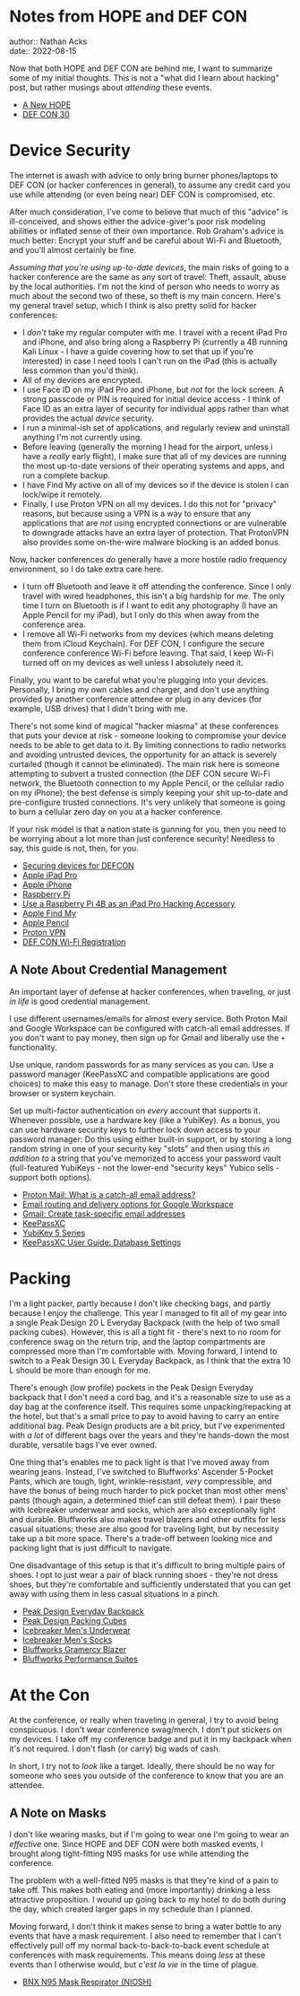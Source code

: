# Notes from HOPE and DEF CON

author:: Nathan Acks  
date:: 2022-08-15

Now that both HOPE and DEF CON are behind me, I want to summarize some of my initial thoughts. This is not a "what did I learn about hacking" post, but rather musings about *attending* these events.

* [A New HOPE](https://xiv.hope.net/)
* [DEF CON 30](https://defcon.org/html/defcon-30/dc-30-index.html)

# Device Security

The internet is awash with advice to only bring burner phones/laptops to DEF CON (or hacker conferences in general), to assume any credit card you use while attending (or even being near) DEF CON is compromised, etc.

After much consideration, I've come to believe that much of this "advice" is ill-conceived, and shows either the advice-giver's poor risk modeling abilities or inflated sense of their own importance. Rob Graham's advice is much better: Encrypt your stuff and be careful about Wi-Fi and Bluetooth, and you'll almost certainly be fine.

*Assuming that you're using up-to-date devices*, the main risks of going to a hacker conference are the same as any sort of travel: Theft, assault, abuse by the local authorities. I'm not the kind of person who needs to worry as much about the second two of these, so theft is my main concern. Here's my general travel setup, which I think is also pretty solid for hacker conferences:

* I *don't* take my regular computer with me. I travel with a recent iPad Pro and iPhone, and also bring along a Raspberry Pi (currently a 4B running Kali Linux - I have a guide covering how to set that up if you're interested) in case I need tools I can't run on the iPad (this is actually less common than you'd think).
* All of my devices are encrypted.
* I use Face ID on my iPad Pro and iPhone, but *not* for the lock screen. A strong passcode or PIN is required for initial device access - I think of Face ID as an extra layer of security for individual apps rather than what provides the actual *device* security.
* I run a minimal-ish set of applications, and regularly review and uninstall anything I'm not currently using.
* Before leaving (generally the morning I head for the airport, unless i have a *really* early flight), I make sure that all of my devices are running the most up-to-date versions of their operating systems and apps, and run a complete backup.
* I have Find My active on all of my devices so if the device is stolen I can lock/wipe it remotely.
* Finally, I use Proton VPN on all my devices. I do this not for "privacy" reasons, but because using a VPN is a way to ensure that any applications that are *not* using encrypted connections or are vulnerable to downgrade attacks have an extra layer of protection. That ProtonVPN also provides some on-the-wire malware blocking is an added bonus.

Now, hacker conferences *do* generally have a more hostile radio frequency environment, so I do take extra care here.

* I turn off Bluetooth and leave it off attending the conference. Since I only travel with wired headphones, this isn't a big hardship for me. The only time I turn on Bluetooth is if I want to edit any photography (I have an Apple Pencil for my iPad), but I only do this when away from the conference area.
* I remove all Wi-Fi networks from my devices (which means deleting them from iCloud Keychain). For DEF CON, I configure the secure conference conference Wi-Fi before leaving. That said, I keep Wi-Fi turned off on my devices as well unless I absolutely need it.

Finally, you want to be careful what you're plugging into your devices. Personally, I bring my own cables and charger, and don't use anything provided by another conference attendee or plug in any devices (for example, USB drives) that I didn't bring with me.

There's not some kind of magical "hacker miasma" at these conferences that puts your device at risk - someone looking to compromise your device needs to be able to get data to it. By limiting connections to radio networks and avoiding untrusted devices, the opportunity for an attack is severely curtailed (though it cannot be eliminated). The main risk here is someone attempting to subvert a trusted connection (the DEF CON secure Wi-Fi network, the Bluetooth connection to my Apple Pencil, or the cellular radio on my iPhone); the best defense is simply keeping your shit up-to-date and pre-configure trusted connections. It's very unlikely that someone is going to burn a cellular zero day on you at a hacker conference.

If your risk model is that a nation state is gunning for you, then you need to be worrying about a lot more than just conference security! Needless to say, this guide is not, then, for you.

* [Securing devices for DEFCON](https://blog.erratasec.com/2019/08/securing-devices-for-defcon.html)
* [Apple iPad Pro](https://www.apple.com/ipad-pro/)
* [Apple iPhone](https://www.apple.com/iphone/)
* [Raspberry Pi](https://www.raspberrypi.com/)
* [Use a Raspberry Pi 4B as an iPad Pro Hacking Accessory](../notes/use-a-raspberry-pi-4b-as-an-ipad-pro-hacking-accessory.md)
* [Apple Find My](https://www.apple.com/icloud/find-my/)
* [Apple Pencil](https://www.apple.com/apple-pencil/)
* [Proton VPN](https://protonvpn.com/)
* [DEF CON Wi-Fi Registration](https://wifireg.defcon.org/)

## A Note About Credential Management

An important layer of defense at hacker conferences, when traveling, or just *in life* is good credential management.

I use different usernames/emails for almost every service. Both Proton Mail and Google Workspace can be configured with catch-all email addresses. If you don't want to pay money, then sign up for Gmail and liberally use the `+` functionality.

Use unique, random passwords for as many services as you can. Use a password manager (KeePassXC and compatible applications are good choices) to make this easy to manage. Don't store these credentials in your browser or system keychain.

Set up multi-factor authentication on *every* account that supports it. Whenever possible, use a hardware key (like a YubiKey). As a bonus, you can use hardware security keys to further lock down access to your password manager: Do this using either built-in support, or by storing a long random string in one of your security key "slots" and then using this *in addition to* a string that you've memorized to access your password vault (full-featured YubiKeys - not the lower-end "security keys" Yubico sells - support both options).

* [Proton Mail: What is a catch-all email address?](https://proton.me/support/catch-all)
* [Email routing and delivery options for Google Workspace](https://support.google.com/a/answer/2685650)
* [Gmail: Create task-specific email addresses](https://support.google.com/a/users/answer/9308648)
* [KeePassXC](https://keepassxc.org)
* [YubiKey 5 Series](https://www.yubico.com/products/yubikey-5-overview/)
* [KeePassXC User Guide: Database Settings](https://keepassxc.org/docs/KeePassXC_UserGuide.html#_database_settings)

# Packing

I'm a light packer, partly because I don't like checking bags, and partly because I enjoy the challenge. This year I managed to fit all of my gear into a single Peak Design 20 L Everyday Backpack (with the help of two small packing cubes). However, this is all a tight fit - there's next to no room for conference swag on the return trip, and the laptop compartments are compressed more than I'm comfortable with. Moving forward, I intend to switch to a Peak Design 30 L Everyday Backpack, as I think that the extra 10 L should be more than enough for me.

There's enough (low profile) pockets in the Peak Design Everyday backpack that I don't need a cord bag, and it's a reasonable size to use as a day bag at the conference itself. This requires some unpacking/repacking at the hotel, but that's a small price to pay to avoid having to carry an entire additional bag. Peak Design products are a bit pricy, but I've experimented with *a lot* of different bags over the years and they're hands-down the most durable, versatile bags I've ever owned.

One thing that's enables me to pack light is that I've moved away from wearing jeans. Instead, I've switched to Bluffworks' Ascender 5-Pocket Pants, which are tough, light, wrinkle-resistant, *very* compressible, and have the bonus of being much harder to pick pocket than most other mens' pants (though again, a determined thief can still defeat them). I pair these with Icebreaker underwear and socks, which are also exceptionally light and durable. Bluffworks also makes travel blazers and other outfits for less casual situations; these are also good for traveling light, but by necessity take up a bit more space. There's a trade-off between looking nice and packing light that is just difficult to navigate.

One disadvantage of this setup is that it's difficult to bring multiple pairs of shoes. I opt to just wear a pair of black running shoes - they're not dress shoes, but they're comfortable and sufficiently understated that you can get away with using them in less casual situations in a pinch.

* [Peak Design Everyday Backpack](https://www.peakdesign.com/products/everyday-backpack)
* [Peak Design Packing Cubes](https://www.peakdesign.com/products/packing-cube/)
* [Icebreaker Men's Underwear](https://www.icebreaker.com/en-us/mens-underwear)
* [Icebreaker Men's Socks](https://www.icebreaker.com/en-us/mens-socks)
* [Bluffworks Gramercy Blazer](https://shop.bluffworks.com/products/gramercy-blazer-classic-fit-blue-hour)
* [Bluffworks Performance Suites](https://shop.bluffworks.com/pages/performance-suits)

# At the Con

At the conference, or really when traveling in general, I try to avoid being conspicuous. I don't wear conference swag/merch. I don't put stickers on my devices. I take off my conference badge and put it in my backpack when it's not required. I don't flash (or carry) big wads of cash.

In short, I try not to *look* like a target. Ideally, there should be no way for someone who sees you outside of the conference to know that you are an attendee.

## A Note on Masks

I don't like wearing masks, but if I'm going to wear one I'm going to wear an *effective* one. Since HOPE and DEF CON were both masked events, I brought along tight-fitting N95 masks for use while attending the conference.

The problem with a well-fitted N95 masks is that they're kind of a pain to take off. This makes both eating and (more importantly) drinking a less attractive proposition. I wound up going back to my hotel to do both during the day, which created larger gaps in my schedule than I planned.

Moving forward, I don't think it makes sense to bring a water bottle to any events that have a mask requirement. I also need to remember that I can't effectively pull off my normal back-to-back-to-back event schedule at conferences with mask requirements. This means doing *less* at these events than I otherwise would, but *c'est la vie* in the time of plague.

* [BNX N95 Mask Respirator (NIOSH)](https://bnx.com/products/n95-mask-black-made-in-usa-bifold-h95b/)
